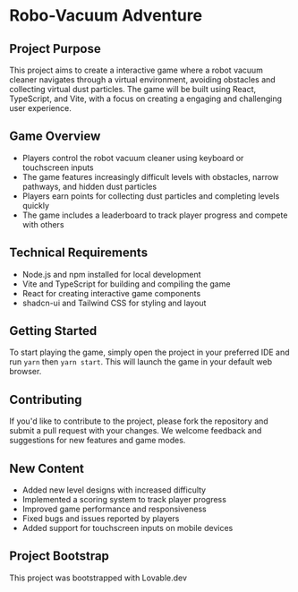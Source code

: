 # Robo-Vacuum Adventure

## Project Purpose

This project aims to create a interactive game where a robot vacuum cleaner navigates through a virtual environment, avoiding obstacles and collecting virtual dust particles. The game will be built using React, TypeScript, and Vite, with a focus on creating a engaging and challenging user experience.

## Game Overview

* Players control the robot vacuum cleaner using keyboard or touchscreen inputs
* The game features increasingly difficult levels with obstacles, narrow pathways, and hidden dust particles
* Players earn points for collecting dust particles and completing levels quickly
* The game includes a leaderboard to track player progress and compete with others

## Technical Requirements

* Node.js and npm installed for local development
* Vite and TypeScript for building and compiling the game
* React for creating interactive game components
* shadcn-ui and Tailwind CSS for styling and layout

## Getting Started

To start playing the game, simply open the project in your preferred IDE and run `yarn` then `yarn start`. This will launch the game in your default web browser.

## Contributing

If you'd like to contribute to the project, please fork the repository and submit a pull request with your changes. We welcome feedback and suggestions for new features and game modes.

## New Content

* Added new level designs with increased difficulty
* Implemented a scoring system to track player progress
* Improved game performance and responsiveness
* Fixed bugs and issues reported by players
* Added support for touchscreen inputs on mobile devices


## Project Bootstrap
This project was bootstrapped with Lovable.dev
